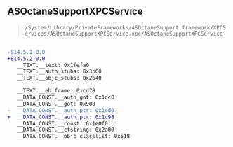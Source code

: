 ## ASOctaneSupportXPCService

> `/System/Library/PrivateFrameworks/ASOctaneSupport.framework/XPCServices/ASOctaneSupportXPCService.xpc/ASOctaneSupportXPCService`

```diff

-814.5.1.0.0
+814.5.2.0.0
   __TEXT.__text: 0x1fefa0
   __TEXT.__auth_stubs: 0x3b60
   __TEXT.__objc_stubs: 0x2640

   __TEXT.__eh_frame: 0xcd78
   __DATA_CONST.__auth_got: 0x1dc0
   __DATA_CONST.__got: 0x908
-  __DATA_CONST.__auth_ptr: 0x1ed0
+  __DATA_CONST.__auth_ptr: 0x1c98
   __DATA_CONST.__const: 0x1e0f0
   __DATA_CONST.__cfstring: 0x2a00
   __DATA_CONST.__objc_classlist: 0x518

```
